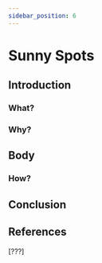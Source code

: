 ```yaml
---
sidebar_position: 6
---
```


# Sunny Spots

## Introduction

### What?

### Why?

## Body

### How?

## Conclusion

## References
[???]